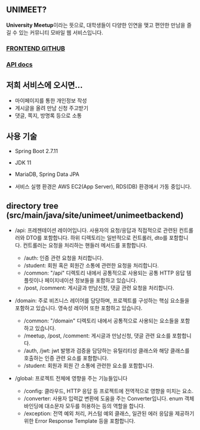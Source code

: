 ## UNIMEET?

**University Meetup**이라는 뜻으로, 대학생들이 다양한 인연을 맺고 편안한 만남을 즐길 수 있는 커뮤니티 모바일 웹 서비스입니다.

### [FRONTEND GITHUB](https://github.com/SKHU-Gevelopers/Frontend_Repo)

### [API docs](https://documenter.getpostman.com/view/16786212/2s93eZwWJv)

## 저희 서비스에 오시면...

- 마이페이지를 통한 개인정보 작성 
- 게시글을 올려 만남 신청 주고받기
- 댓글, 쪽지, 방명록 등으로 소통

## 사용 기술

- Spring Boot 2.7.11
- JDK 11
- MariaDB, Spring Data JPA

- 서비스 실행 환경은 AWS EC2(App Server), RDS(DB) 환경에서 가동 중입니다.

## directory tree (src/main/java/site/unimeet/unimeetbackend)

- /api: 프레젠테이션 레이어입니다. 사용자의 요청/응답과 직접적으로 관련된 컨트롤러와 DTO를 포함합니다. 하위 디렉토리는 일반적으로 컨트롤러, dto를 포함합니다. 컨트롤러는 요청을 처리하는 핸들러 메서드를 포함합니다. 
  -   /auth: 인증 관련 요청을 처리합니다.
  -   /student: 회원 혹은 회원간 소통에 관련한 요청을 처리합니다.
  -  /common: "/api" 디렉토리 내에서 공통적으로 사용되는 공통 HTTP 응답 템플릿이나 페이지네이션 정보들을 포함하고 있습니다.
  -  /post, /comment: 게시글과 만남신청, 댓글 관련 요청을 처리합니다.

-   /domain: 주로 비즈니스 레이어를 담당하며, 프로젝트를 구성하는 핵심 요소들을 포함하고 있습니다. 영속성 레이어 또한 포함하고 있습니다.
    -   /common: "/domain" 디렉토리 내에서 공통적으로 사용되는 요소들을 포함하고 있습니다.
    -   /meetup, /post, /comment: 게시글과 만남신청, 댓글 관련 요소를 포함합니다.
    -   /auth, /jwt: jwt 발행과 검증을 담당하는 유틸리티성 클래스와 해당 클래스를 호출하는 인증 관련 요소를 포함합니다.
    -   /student: 회원과 회원 간 소통에 관련한 요소를 포함합니다.

-   /global: 프로젝트 전체에 영향을 주는 기능들입니다
    -   /config: 클라우드, HTTP 응답 등 프로젝트에 전역적으로 영향을 미치는 요소. 
    -   /converter: 사용자 입력값 변환에 도움을 주는 Converter입니다. enum 객체 바인딩에 대소문자 모두를 허용하는 등의 역할을 합니다.
    -   /exception: 전역 예외 처리, 커스텀 예외 클래스, 일관된 에러 응답을 제공하기 위한 Error Response Template 등을 포함합니다.